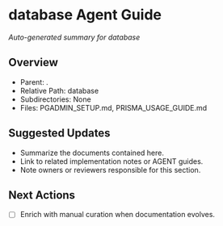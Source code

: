 ﻿# database Agent Guide
*Auto-generated summary for database*

## Overview
- Parent: .
- Relative Path: database
- Subdirectories: None
- Files: PGADMIN_SETUP.md, PRISMA_USAGE_GUIDE.md

## Suggested Updates
- Summarize the documents contained here.
- Link to related implementation notes or AGENT guides.
- Note owners or reviewers responsible for this section.

## Next Actions
- [ ] Enrich with manual curation when documentation evolves.
